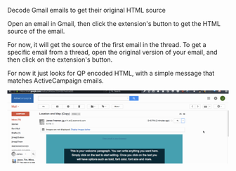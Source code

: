 Decode Gmail emails to get their original HTML source

Open an email in Gmail, then click the extension's button to get the HTML source of the email.

For now, it will get the source of the first email in the thread. To get a specific email from a thread, open the original version of your email, and then click on the extension's button.

For now it just looks for QP encoded HTML, with a simple message that matches ActiveCampaign emails.

![Demo](demo.gif)